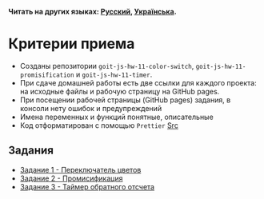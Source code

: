 **Читать на других языках: [Русский](README.md), [Українська](README.ua.md).**

# Критерии приема

- Созданы репозитории `goit-js-hw-11-color-switch`,
  `goit-js-hw-11-promisification` и `goit-js-hw-11-timer`.
- При сдаче домашней работы есть две ссылки для каждого проекта: на исходные
  файлы и рабочую страницу на GitHub pages.
- При посещении рабочей страницы (GitHub pages) задания, в консоли нету ошибок и
  предупреждений
- Имена переменных и функций понятные, описательные
- Код отформатирован с помощью `Prettier`
<a href="./src/index.html">Src</a>
## Задания

- [Задание 1 - Переключатель цветов](./color-switch/README.md)
- [Задание 2 - Промисификация](./promisification/README.md)
- [Задание 3 - Таймер обратного отсчета](./timer/README.md)

